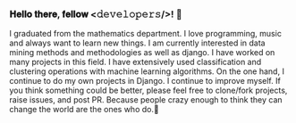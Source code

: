 ### 𝐇𝐞𝐥𝐥𝐨 𝐭𝐡𝐞𝐫𝐞, 𝐟𝐞𝐥𝐥𝐨𝐰 <𝚍𝚎𝚟𝚎𝚕𝚘𝚙𝚎𝚛𝚜/>!     👋

I graduated from the mathematics department. I love programming, music and always want to learn new things. I am currently interested in data mining methods and methodologies as well as django. I have worked on many projects in this field. I have extensively used classification and clustering operations with machine learning algorithms. On the one hand, I continue to do my own projects in Django. I continue to improve myself. If you think something could be better, please feel free to clone/fork projects, raise issues, and post PR.
                                Because people crazy enough to think they can change the world are the ones who do.:dart:
                                  
<!--
**ahmetvahit/ahmetvahit** is a ✨ _special_ ✨ repository because its `README.md` (this file) appears on your GitHub profile.

Here are some ideas to get you started:

- 🔭 I’m currently working on ...
- 🌱 I’m currently learning ...
- 👯 I’m looking to collaborate on ...
- 🤔 I’m looking for help with ...
- 💬 Ask me about ...
- 📫 How to reach me: ...
- 😄 Pronouns: ...
- ⚡ Fun fact: ...
-->
